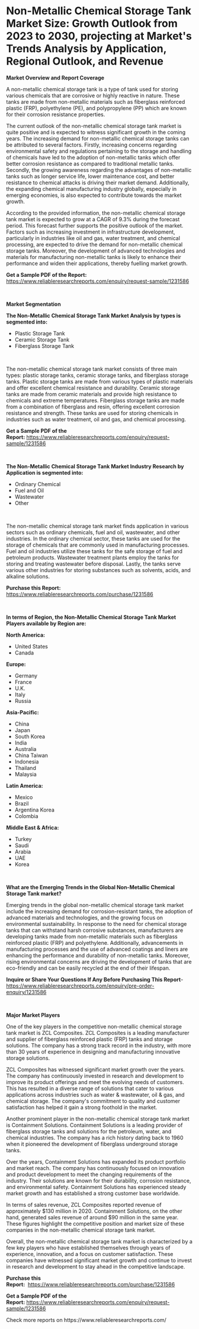 <p><h1>Non-Metallic Chemical Storage Tank Market Size: Growth Outlook from 2023 to 2030, projecting at Market's Trends Analysis by Application, Regional Outlook, and Revenue</h1></p><p><strong>Market Overview and Report Coverage</strong></p>
<p><p>A non-metallic chemical storage tank is a type of tank used for storing various chemicals that are corrosive or highly reactive in nature. These tanks are made from non-metallic materials such as fiberglass reinforced plastic (FRP), polyethylene (PE), and polypropylene (PP) which are known for their corrosion resistance properties.</p><p>The current outlook of the non-metallic chemical storage tank market is quite positive and is expected to witness significant growth in the coming years. The increasing demand for non-metallic chemical storage tanks can be attributed to several factors. Firstly, increasing concerns regarding environmental safety and regulations pertaining to the storage and handling of chemicals have led to the adoption of non-metallic tanks which offer better corrosion resistance as compared to traditional metallic tanks. Secondly, the growing awareness regarding the advantages of non-metallic tanks such as longer service life, lower maintenance cost, and better resistance to chemical attacks is driving their market demand. Additionally, the expanding chemical manufacturing industry globally, especially in emerging economies, is also expected to contribute towards the market growth.</p><p>According to the provided information, the non-metallic chemical storage tank market is expected to grow at a CAGR of 9.3% during the forecast period. This forecast further supports the positive outlook of the market. Factors such as increasing investment in infrastructure development, particularly in industries like oil and gas, water treatment, and chemical processing, are expected to drive the demand for non-metallic chemical storage tanks. Moreover, the development of advanced technologies and materials for manufacturing non-metallic tanks is likely to enhance their performance and widen their applications, thereby fuelling market growth.</p></p>
<p><strong>Get a Sample PDF of the Report:</strong> <a href="https://www.reliableresearchreports.com/enquiry/request-sample/1231586">https://www.reliableresearchreports.com/enquiry/request-sample/1231586</a></p>
<p>&nbsp;</p>
<p><strong>Market Segmentation</strong></p>
<p><strong>The Non-Metallic Chemical Storage Tank Market Analysis by types is segmented into:</strong></p>
<p><ul><li>Plastic Storage Tank</li><li>Ceramic Storage Tank</li><li>Fiberglass Storage Tank</li></ul></p>
<p>&nbsp;</p>
<p><p>The non-metallic chemical storage tank market consists of three main types: plastic storage tanks, ceramic storage tanks, and fiberglass storage tanks. Plastic storage tanks are made from various types of plastic materials and offer excellent chemical resistance and durability. Ceramic storage tanks are made from ceramic materials and provide high resistance to chemicals and extreme temperatures. Fiberglass storage tanks are made from a combination of fiberglass and resin, offering excellent corrosion resistance and strength. These tanks are used for storing chemicals in industries such as water treatment, oil and gas, and chemical processing.</p></p>
<p><strong>Get a Sample PDF of the Report:</strong>&nbsp;<a href="https://www.reliableresearchreports.com/enquiry/request-sample/1231586">https://www.reliableresearchreports.com/enquiry/request-sample/1231586</a></p>
<p>&nbsp;</p>
<p><strong>The Non-Metallic Chemical Storage Tank Market Industry Research by Application is segmented into:</strong></p>
<p><ul><li>Ordinary Chemical</li><li>Fuel and Oil</li><li>Wastewater</li><li>Other</li></ul></p>
<p>&nbsp;</p>
<p><p>The non-metallic chemical storage tank market finds application in various sectors such as ordinary chemicals, fuel and oil, wastewater, and other industries. In the ordinary chemical sector, these tanks are used for the storage of chemicals that are commonly used in manufacturing processes. Fuel and oil industries utilize these tanks for the safe storage of fuel and petroleum products. Wastewater treatment plants employ the tanks for storing and treating wastewater before disposal. Lastly, the tanks serve various other industries for storing substances such as solvents, acids, and alkaline solutions.</p></p>
<p><strong>Purchase this Report:</strong>&nbsp; <a href="https://www.reliableresearchreports.com/purchase/1231586">https://www.reliableresearchreports.com/purchase/1231586</a></p>
<p>&nbsp;</p>
<p><strong>In terms of Region, the Non-Metallic Chemical Storage Tank Market Players available by Region are:</strong></p>
<p>
    <p> <strong> North America: </strong>
        <ul>
            <li>United States</li>
            <li>Canada</li>
        </ul>
        </p> 
    <p> <strong> Europe: </strong>
        <ul>
            <li>Germany</li>
            <li>France</li>
            <li>U.K.</li>
            <li>Italy</li>
            <li>Russia</li>
        </ul>
        </p> 
    <p> <strong> Asia-Pacific: </strong>
        <ul>
            <li>China</li>
            <li>Japan</li>
            <li>South Korea</li>
            <li>India</li>
            <li>Australia</li>
            <li>China Taiwan</li>
            <li>Indonesia</li>
            <li>Thailand</li>
            <li>Malaysia</li>
        </ul>
        </p> 
    <p> <strong> Latin America: </strong>
        <ul>
            <li>Mexico</li>
            <li>Brazil</li>
            <li>Argentina Korea</li>
            <li>Colombia</li>
        </ul>
        </p> 
    <p> <strong> Middle East & Africa: </strong>
        <ul>
            <li>Turkey</li>
            <li>Saudi</li>
            <li>Arabia</li>
            <li>UAE</li>
            <li>Korea</li>
        </ul>
    </p>
    </p>
<p>&nbsp;</p>
<p><strong>What are the Emerging Trends in the Global Non-Metallic Chemical Storage Tank market?</strong></p>
<p><p>Emerging trends in the global non-metallic chemical storage tank market include the increasing demand for corrosion-resistant tanks, the adoption of advanced materials and technologies, and the growing focus on environmental sustainability. In response to the need for chemical storage tanks that can withstand harsh corrosive substances, manufacturers are developing tanks made from non-metallic materials such as fiberglass reinforced plastic (FRP) and polyethylene. Additionally, advancements in manufacturing processes and the use of advanced coatings and liners are enhancing the performance and durability of non-metallic tanks. Moreover, rising environmental concerns are driving the development of tanks that are eco-friendly and can be easily recycled at the end of their lifespan.</p></p>
<p><strong>Inquire or Share Your Questions If Any Before Purchasing This Report</strong>- <a href="https://www.reliableresearchreports.com/enquiry/pre-order-enquiry/1231586">https://www.reliableresearchreports.com/enquiry/pre-order-enquiry/1231586</a></p>
<p>&nbsp;</p>
<p><strong>Major Market Players</strong></p>
<p><p>One of the key players in the competitive non-metallic chemical storage tank market is ZCL Composites. ZCL Composites is a leading manufacturer and supplier of fiberglass reinforced plastic (FRP) tanks and storage solutions. The company has a strong track record in the industry, with more than 30 years of experience in designing and manufacturing innovative storage solutions.</p><p>ZCL Composites has witnessed significant market growth over the years. The company has continuously invested in research and development to improve its product offerings and meet the evolving needs of customers. This has resulted in a diverse range of solutions that cater to various applications across industries such as water & wastewater, oil & gas, and chemical storage. The company's commitment to quality and customer satisfaction has helped it gain a strong foothold in the market.</p><p>Another prominent player in the non-metallic chemical storage tank market is Containment Solutions. Containment Solutions is a leading provider of fiberglass storage tanks and solutions for the petroleum, water, and chemical industries. The company has a rich history dating back to 1960 when it pioneered the development of fiberglass underground storage tanks.</p><p>Over the years, Containment Solutions has expanded its product portfolio and market reach. The company has continuously focused on innovation and product development to meet the changing requirements of the industry. Their solutions are known for their durability, corrosion resistance, and environmental safety. Containment Solutions has experienced steady market growth and has established a strong customer base worldwide.</p><p>In terms of sales revenue, ZCL Composites reported revenue of approximately $130 million in 2020. Containment Solutions, on the other hand, generated sales revenue of around $90 million in the same year. These figures highlight the competitive position and market size of these companies in the non-metallic chemical storage tank market.</p><p>Overall, the non-metallic chemical storage tank market is characterized by a few key players who have established themselves through years of experience, innovation, and a focus on customer satisfaction. These companies have witnessed significant market growth and continue to invest in research and development to stay ahead in the competitive landscape.</p></p>
<p><strong>Purchase this Report:</strong>&nbsp;&nbsp;<a href="https://www.reliableresearchreports.com/purchase/1231586">https://www.reliableresearchreports.com/purchase/1231586</a></p>
<p></p>
<p><strong>Get a Sample PDF of the Report:</strong>&nbsp;<a href="https://www.reliableresearchreports.com/enquiry/request-sample/1231586">https://www.reliableresearchreports.com/enquiry/request-sample/1231586</a></p>
<p>Check more reports on https://www.reliableresearchreports.com/</p>